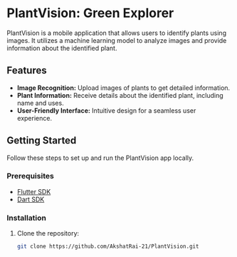 # PlantVision: Green Explorer

PlantVision is a mobile application that allows users to identify plants using images. It utilizes a machine learning model to analyze images and provide information about the identified plant.

## Features

- **Image Recognition:** Upload images of plants to get detailed information.
- **Plant Information:** Receive details about the identified plant, including name and uses.
- **User-Friendly Interface:** Intuitive design for a seamless user experience.




## Getting Started

Follow these steps to set up and run the PlantVision app locally.

### Prerequisites

- [Flutter SDK](https://flutter.dev/docs/get-started/install)
- [Dart SDK](https://dart.dev/get-dart)

### Installation

1. Clone the repository:

   ```bash
   git clone https://github.com/AkshatRai-21/PlantVision.git
